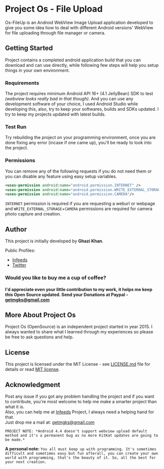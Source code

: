 # Project Os - File Upload
Os-FileUp is an Android WebView Image Upload application developed to give you some idea how to deal with different Android versions' WebView for file uploading through file manager or camera.


## Getting Started
Project contains a completed android application build that you can download and can use directly, while following few steps will help you setup things in your own environment.

### Requirements
The project requires minimum Android API 16+ (4.1 JellyBean) SDK to test *(webview looks really bad in that though)*. And you can use any development software of your choice, I used Android Studio while developing this, also, try to keep your softwares, builds and SDKs updated. I try to keep my projects updated with latest builds.

### Test Run
Try rebuilding the project on your programming environment, once you are done fixing any error (incase if one came up), you'll be ready to look into the project.

### Permissions
You can remove any of the following requests if you do not need them or you can disable any feature using easy setup variables.
```xml
<uses-permission android:name="android.permission.INTERNET" />
<uses-permission android:name="android.permission.WRITE_EXTERNAL_STORAGE"/>
<uses-permission android:name="android.permission.CAMERA"/>
```
`INTERNET` permission is required if you are requesting a weburl or webpage and `WRITE_EXTERNAL_STORAGE`+`CAMERA` permissions are required for camera photo capture and creation.


## Author
This project is initially developed by **Ghazi Khan**.

Public Profiles:
* [Infeeds](https://infeeds.com/u/mgks)
* [Twitter](https://twitter.com/getmgks)

### Would you like to buy me a cup of coffee?
#### I'd appreciate even your little contribution to my work, it helps me keep this Open Source updated. Send your Donations at Paypal - getmgks@gmail.com

## More About Project Os
Project Os (OpenSource) is an independent project started in year 2015. I always wanted to share what I learned through my experiences so please be free to ask questions and help.

## License
This project is licensed under the MIT License - see [LICENSE.md](LICENSE.md) file for details or read [MIT license](https://opensource.org/licenses/MIT).


## Acknowledgment
Post any issue if you got any problem handling the project and if you want to contribute, you're most welcome to help me make a smarter project than what it is.  
Also, you can help me at [Infeeds](https://infeeds.com) Project, I always need a helping hand for that.  
Just drop me a mail at: [getmgks@gmail.com](mailto:getmgks@gmail.com)


`PROJECT NOTE: *Android 4.4 doesn't support webview upload default method and it's a permanent bug as no more KitKat updates are going to be made.*`

**A personal note:** `You all must keep up with programming. It's sometimes difficult and sometimes easy but fun afterall, you can create your own world with programming, that's the beauty of it. So, all the best for your next creation.`
